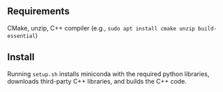 Requirements
------------

CMake, unzip, C++ compiler (e.g., `sudo apt install cmake unzip build-essential`)


Install
-------

Running `setup.sh` installs miniconda with the required python libraries, downloads third-party C++ libraries, and builds the C++ code.